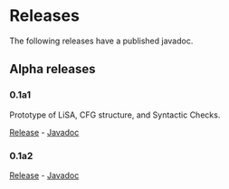 # Releases

The following releases have a published javadoc.

## Alpha releases

### 0.1a1

Prototype of LiSA, CFG structure, and Syntactic Checks.

[Release](https://github.com/UniVE-SSV/lisa/releases/tag/v0.1a1) - [Javadoc](0.1a1/)

### 0.1a2

[Release](https://github.com/UniVE-SSV/lisa/releases/tag/v0.1a2) - [Javadoc](0.1a2/)
